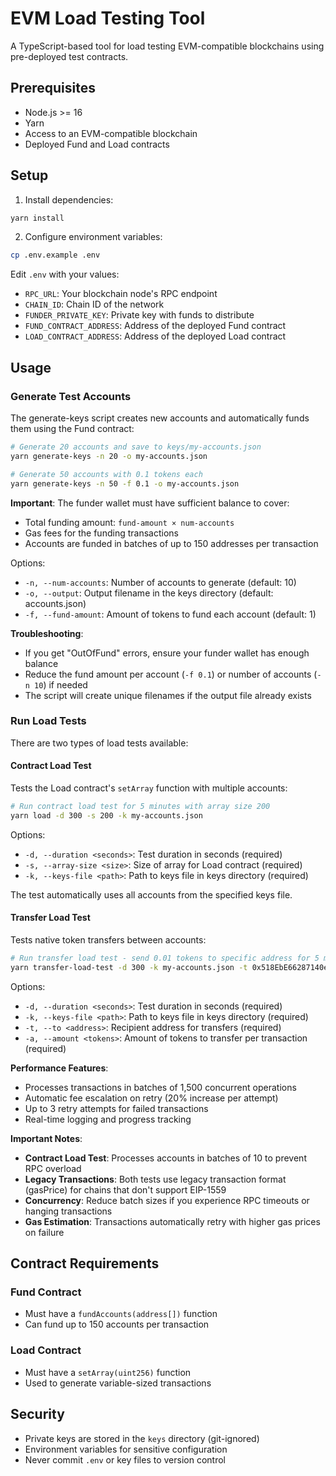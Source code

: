 # EVM Load Testing Tool

A TypeScript-based tool for load testing EVM-compatible blockchains using pre-deployed test contracts.

## Prerequisites

- Node.js >= 16
- Yarn
- Access to an EVM-compatible blockchain
- Deployed Fund and Load contracts

## Setup

1. Install dependencies:

```bash
yarn install
```

2. Configure environment variables:

```bash
cp .env.example .env
```

Edit `.env` with your values:

- `RPC_URL`: Your blockchain node's RPC endpoint
- `CHAIN_ID`: Chain ID of the network
- `FUNDER_PRIVATE_KEY`: Private key with funds to distribute
- `FUND_CONTRACT_ADDRESS`: Address of the deployed Fund contract
- `LOAD_CONTRACT_ADDRESS`: Address of the deployed Load contract

## Usage

### Generate Test Accounts

The generate-keys script creates new accounts and automatically funds them using the Fund contract:

```bash
# Generate 20 accounts and save to keys/my-accounts.json
yarn generate-keys -n 20 -o my-accounts.json

# Generate 50 accounts with 0.1 tokens each
yarn generate-keys -n 50 -f 0.1 -o my-accounts.json
```

**Important**: The funder wallet must have sufficient balance to cover:

- Total funding amount: `fund-amount × num-accounts`
- Gas fees for the funding transactions
- Accounts are funded in batches of up to 150 addresses per transaction

Options:

- `-n, --num-accounts`: Number of accounts to generate (default: 10)
- `-o, --output`: Output filename in the keys directory (default: accounts.json)
- `-f, --fund-amount`: Amount of tokens to fund each account (default: 1)

**Troubleshooting**:

- If you get "OutOfFund" errors, ensure your funder wallet has enough balance
- Reduce the fund amount per account (`-f 0.1`) or number of accounts (`-n 10`) if needed
- The script will create unique filenames if the output file already exists

### Run Load Tests

There are two types of load tests available:

#### Contract Load Test

Tests the Load contract's `setArray` function with multiple accounts:

```bash
# Run contract load test for 5 minutes with array size 200
yarn load -d 300 -s 200 -k my-accounts.json
```

Options:

- `-d, --duration <seconds>`: Test duration in seconds (required)
- `-s, --array-size <size>`: Size of array for Load contract (required)
- `-k, --keys-file <path>`: Path to keys file in keys directory (required)

The test automatically uses all accounts from the specified keys file.

#### Transfer Load Test

Tests native token transfers between accounts:

```bash
# Run transfer load test - send 0.01 tokens to specific address for 5 minutes
yarn transfer-load-test -d 300 -k my-accounts.json -t 0x518EbE66287140e9378b9F8D00797291A8dfc2bc -a 0.01
```

Options:

- `-d, --duration <seconds>`: Test duration in seconds (required)
- `-k, --keys-file <path>`: Path to keys file in keys directory (required)
- `-t, --to <address>`: Recipient address for transfers (required)
- `-a, --amount <tokens>`: Amount of tokens to transfer per transaction (required)

**Performance Features**:

- Processes transactions in batches of 1,500 concurrent operations
- Automatic fee escalation on retry (20% increase per attempt)
- Up to 3 retry attempts for failed transactions
- Real-time logging and progress tracking

**Important Notes**:

- **Contract Load Test**: Processes accounts in batches of 10 to prevent RPC overload
- **Legacy Transactions**: Both tests use legacy transaction format (gasPrice) for chains that don't support EIP-1559
- **Concurrency**: Reduce batch sizes if you experience RPC timeouts or hanging transactions
- **Gas Estimation**: Transactions automatically retry with higher gas prices on failure

## Contract Requirements

### Fund Contract

- Must have a `fundAccounts(address[])` function
- Can fund up to 150 accounts per transaction

### Load Contract

- Must have a `setArray(uint256)` function
- Used to generate variable-sized transactions

## Security

- Private keys are stored in the `keys` directory (git-ignored)
- Environment variables for sensitive configuration
- Never commit `.env` or key files to version control
